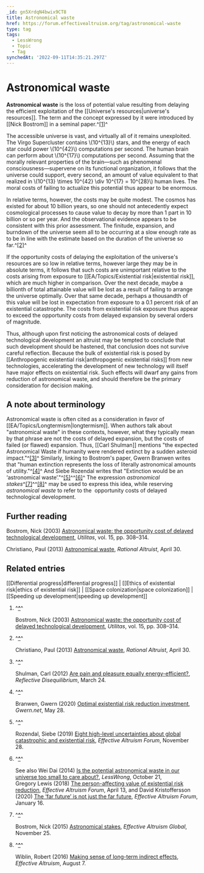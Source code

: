 ```yaml
---
_id: gn5XrdqN4bwix9CT8
title: Astronomical waste
href: https://forum.effectivealtruism.org/tag/astronomical-waste
type: tag
tags:
  - LessWrong
  - Topic
  - Tag
synchedAt: '2022-09-11T14:35:21.297Z'
---
```

# Astronomical waste

**Astronomical waste** is the loss of potential value resulting from delaying the efficient exploitation of the [[Universe's resources|universe's resources]]. The term and the concept expressed by it were introduced by [[Nick Bostrom]] in a seminal paper.^[\[1\]](#fn50capbten0t)^

The accessible universe is vast, and virtually all of it remains unexploited. The Virgo Supercluster contains \\(10^{13}\\) stars, and the energy of each star could power \\(10^{42}\\) computations per second. The human brain can perform about \\(10^{17}\\) computations per second. Assuming that the morally relevant properties of the brain—such as phenomenal consciousness—supervene on its functional organization, it follows that the universe could support, every second, an amount of value equivalent to that realized in \\(10^{13} \\times 10^{42} \\div 10^{17} = 10^{28}\\) human lives. The moral costs of failing to actualize this potential thus appear to be enormous.

In relative terms, however, the costs may be quite modest. The cosmos has existed for about 10 billion years, so one should not antecedently expect cosmological processes to cause value to decay by more than 1 part in 10 billion or so per year. And the observational evidence appears to be consistent with this prior assessment. The finitude, expansion, and burndown of the universe seem all to be occurring at a slow enough rate as to be in line with the estimate based on the duration of the universe so far.^[\[2\]](#fn38v46w5bueu)^

If the opportunity costs of delaying the exploitation of the universe's resources are so low in relative terms, however large they may be in absolute terms, it follows that such costs are unimportant relative to the costs arising from exposure to [[EA/Topics/Existential risk|existential risk]], which are much higher in comparison. Over the next decade, maybe a billionth of total attainable value will be lost as a result of failing to arrange the universe optimally. Over that same decade, perhaps a thousandth of this value will be lost in expectation from exposure to a 0.1 percent risk of an existential catastrophe. The costs from existential risk exposure thus appear to exceed the opportunity costs from delayed expansion by several orders of magnitude.

Thus, although upon first noticing the astronomical costs of delayed technological development an altruist may be tempted to conclude that such development should be hastened, that conclusion does not survive careful reflection. Because the bulk of existential risk is posed by [[Anthropogenic existential risk|anthropogenic existential risks]] from new technologies, accelerating the development of new technology will itself have major effects on existential risk. Such effects will dwarf any gains from reduction of astronomical waste, and should therefore be the primary consideration for decision making.

A note about terminology
------------------------

Astronomical waste is often cited as a consideration in favor of [[EA/Topics/Longtermism|longtermism]]. When authors talk about "astronomical waste" in these contexts, however, what they typically mean by that phrase are not the costs of delayed expansion, but the costs of failed (or flawed) expansion. Thus, [[Carl Shulman]] mentions "the expected Astronomical Waste if humanity were rendered extinct by a sudden asteroid impact."^[\[3\]](#fn8cmzntaw7z9)^ Similarly, linking to Bostrom's paper, Gwern Branwen writes that "human extinction represents the loss of literally astronomical amounts of utility."^[\[4\]](#fnnwz5spo9tj)^ And Siebe Rozendal writes that "Extinction would be an ‘astronomical waste’."^[\[5\]](#fnvn45cr797ss)^^[\[6\]](#fntew3mbba4k)^ The expression *astronomical stakes*^[\[7\]](#fnd9jw30oybef)^^[\[8\]](#fnlb2an4aje6m)^ may be used to express this idea, while reserving *astronomical waste* to refer to the  opportunity costs of delayed technological development.

Further reading
---------------

Bostrom, Nick (2003) [Astronomical waste: the opportunity cost of delayed technological development](https://doi.org/10.1017/S0953820800004076), *Utilitas*, vol. 15, pp. 308–314.

Christiano, Paul (2013) [Astronomical waste](https://rationalaltruist.com/2013/04/30/astronomical-waste/), *Rational Altruist*, April 30.

Related entries
---------------

[[Differential progress|differential progress]] | [[Ethics of existential risk|ethics of existential risk]] | [[Space colonization|space colonization]] | [[Speeding up development|speeding up development]]

1.  ^**[^](#fnref50capbten0t)**^
    
    Bostrom, Nick (2003) [Astronomical waste: the opportunity cost of delayed technological development](https://doi.org/10.1017/S0953820800004076), *Utilitas*, vol. 15, pp. 308–314.
    
2.  ^**[^](#fnref38v46w5bueu)**^
    
    Christiano, Paul (2013) [Astronomical waste](https://rationalaltruist.com/2013/04/30/astronomical-waste/), *Rational Altruist*, April 30.
    
3.  ^**[^](#fnref8cmzntaw7z9)**^
    
    Shulman, Carl (2012) [Are pain and pleasure equally energy-efficient?](http://reflectivedisequilibrium.blogspot.com/2012/03/are-pain-and-pleasure-equally-energy.html), *Reflective Disequilibrium*, March 24.
    
4.  ^**[^](#fnrefnwz5spo9tj)**^
    
    Branwen, Gwern (2020) [Optimal existential risk reduction investment](https://www.gwern.net/Statistical-notes#optimal-existential-risk-reduction-investment), *Gwern.net*, May 28.
    
5.  ^**[^](#fnrefvn45cr797ss)**^
    
    Rozendal, Siebe (2019) [Eight high-level uncertainties about global catastrophic and existential risk](https://forum.effectivealtruism.org/posts/QjKRBcobCzeeerMbP/eight-high-level-uncertainties-about-global-catastrophic-and), *Effective Altruism Forum*, November 28.
    
6.  ^**[^](#fnreftew3mbba4k)**^
    
    See also Wei Dai (2014) [Is the potential astronomical waste in our universe too small to care about?](https://www.lesswrong.com/posts/BNbxueXEcm6dCkDuk/is-the-potential-astronomical-waste-in-our-universe-too), *LessWrong*, October 21, Gregory Lewis (2018) [The person-affecting value of existential risk reduction](https://forum.effectivealtruism.org/posts/dfiKak8ZPa46N7Np6/the-person-affecting-value-of-existential-risk-reduction), *Effective Altruism Forum*, April 13, and David Kristoffersson (2020) [The ‘far future’ is not just the far future](https://forum.effectivealtruism.org/posts/X5aJKx3f6z5sX2Ji4/the-far-future-is-not-just-the-far-futu), *Effective Altruism Forum*, January 16.
    
7.  ^**[^](#fnrefd9jw30oybef)**^
    
    Bostrom, Nick (2015) [Astronomical stakes](https://www.youtube.com/watch?v=fmQkLKLmfQU), *Effective Altruism Global*, November 25.
    
8.  ^**[^](#fnreflb2an4aje6m)**^
    
    Wiblin, Robert (2016) [Making sense of long-term indirect effects](https://www.effectivealtruism.org/articles/making-sense-of-long-term-indirect-effects-rob-wiblin/), *Effective Altruism*, August 7.